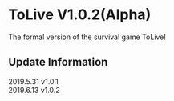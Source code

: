 # ToLive V1.0.2(Alpha)
The formal version of the survival game ToLive!
## Update Information
2019.5.31 v1.0.1  
2019.6.13 v1.0.2
